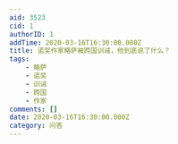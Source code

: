 ```yaml
---
aid: 3523
cid: 1
authorID: 1
addTime: 2020-03-16T16:30:00.000Z
title: 诺奖作家略萨被跨国训诫，他到底说了什么？
tags:
    - 略萨
    - 诺奖
    - 训诫
    - 跨国
    - 作家
comments: []
date: 2020-03-16T16:30:00.000Z
category: 问答
---
```



